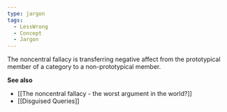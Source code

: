 ```yaml
---
type: jargon
tags:
  - LessWrong
  - Concept
  - Jargon
---
```


The noncentral fallacy is transferring negative affect from the prototypical member of a category to a non-prototypical member.

**See also**
- [[The noncentral fallacy - the worst argument in the world?]]
- [[Disguised Queries]]